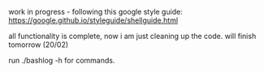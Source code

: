 work in progress - following this google style guide: https://google.github.io/styleguide/shellguide.html

all functionality is complete, now i am just cleaning up the code. will finish tomorrow (20/02)

run ./bashlog -h for commands. 
